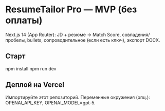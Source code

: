 # ResumeTailor Pro — MVP (без оплаты)
Next.js 14 (App Router): JD + резюме → Match Score, совпадения/пробелы, bullets, сопроводительное (если есть ключ), экспорт DOCX.

## Старт
npm install
npm run dev

## Деплой на Vercel
Импортируйте этот репозиторий. Переменные окружения (опц.): OPENAI_API_KEY, OPENAI_MODEL=gpt-5.
